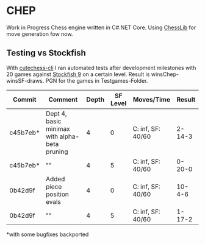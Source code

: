 # CHEP
Work in Progress Chess engine written in C#.NET Core. Using [ChessLib](https://github.com/rudzen/ChessLib) for move generation fow now.
## Testing vs Stockfish
With [cutechess-cli](https://github.com/cutechess/cutechess) I ran automated tests after development milestones with 20 games against [Stockfish 9](https://github.com/official-stockfish/Stockfish) on a certain level. Result is winsChep-winsSF-draws. PGN for the games in Testgames-Folder.

| Commit   | Comment                                       | Depth | SF Level | Moves/Time        | Result |
|----------|-----------------------------------------------|-------|----------|-------------------|--------|
| c45b7eb* | Dept 4, basic minimax with alpha-beta pruning | 4     | 0        | C: inf, SF: 40/60 | 2-14-3 |
| c45b7eb* |                       ""                      | 4     | 5        | C: inf, SF: 40/60 | 0-20-0 |
| 0b42d9f  | Added piece position evals                    | 4     | 0        | C: inf, SF: 40/60 | 10-4-6 |
| 0b42d9f  |                       ""                      | 4     | 5        | C: inf, SF: 40/60 | 1-17-2 |

*with some bugfixes backported
